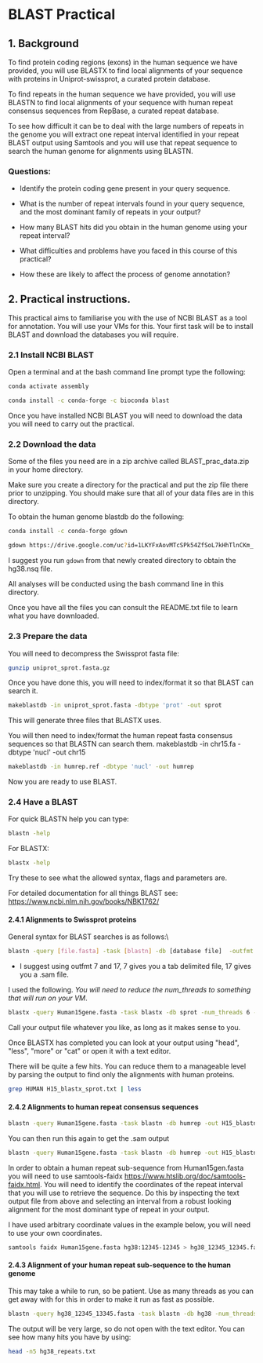 
# BLAST Practical

## 1. Background

To find protein coding regions (exons) in the human sequence we have provided, you will use BLASTX to find local alignments of your sequence with proteins in Uniprot-swissprot, a curated protein database. 

To find repeats in the human sequence we have provided, you will use BLASTN to find local alignments of your sequence with human repeat consensus sequences from RepBase, a curated repeat database. 

To see how difficult it can be to deal with the large numbers of repeats in the genome you will extract one repeat interval identified in your repeat BLAST output using Samtools and you will use that repeat sequence to search the human genome for alignments using BLASTN. 

### Questions:

- Identify the protein coding gene present in your query sequence. 

- What is the number of repeat intervals found in your query sequence, and the most dominant family of repeats in your output?

- How many BLAST hits did you obtain in the human genome using your repeat interval?

- What difficulties and problems have you faced in this course of this practical?

- How these are likely to affect the process of genome annotation?

## 2. Practical instructions.

This practical aims to familiarise you with the use of NCBI BLAST as a tool for annotation. You will use your VMs for this. Your first task will be to install BLAST and download the databases you will require. 

### 2.1 Install NCBI BLAST

Open a terminal and at the bash command line prompt type the following:


```bash
conda activate assembly
```

```bash
conda install -c conda-forge -c bioconda blast

```
Once you have installed NCBI BLAST you will need to download the data you will need to carry out the practical.

### 2.2 Download the data


Some of the files you need are in a zip archive called BLAST_prac_data.zip in your home directory.

Make sure you create a directory for the practical and put the zip file there prior to unzipping. You should make sure that all of your data files are in this directory. 

To obtain the human genome blastdb do the following:

```bash
conda install -c conda-forge gdown
```
```bash
gdown https://drive.google.com/uc?id=1LKYFxAovMTcSPk54ZfSoL7kHhTlnCKm_
```
I suggest you run `gdown` from that newly created directory to obtain the hg38.nsq file.

All analyses will be conducted using the bash command line in this directory. 

Once you have all the files you can consult the README.txt file to learn what you have downloaded. 



### 2.3 Prepare the data

You will need to decompress the Swissprot fasta file:

```bash
gunzip uniprot_sprot.fasta.gz
```
Once you have done this, you will need to index/format it so that BLAST can search it.

```bash
makeblastdb -in uniprot_sprot.fasta -dbtype 'prot' -out sprot
```

This will generate three files that BLASTX uses.

You will then need to index/format the human repeat fasta consensus sequences so that BLASTN can search them.
makeblastdb -in chr15.fa -dbtype 'nucl' -out chr15
```bash
makeblastdb -in humrep.ref -dbtype 'nucl' -out humrep
```
Now you are ready to use BLAST.

### 2.4 Have a BLAST

For quick BLASTN help you can type:

```bash
blastn -help
```

For BLASTX:

```bash
blastx -help
```

Try these to see what the allowed syntax, flags and parameters are.  

For detailed documentation for all things BLAST see: https://www.ncbi.nlm.nih.gov/books/NBK1762/


#### 2.4.1 Alignments to Swissprot proteins

General syntax for BLAST searches is as follows:\

```bash
blastn -query [file.fasta] -task [blastn] -db [database file]  -outfmt [0 through 17] -out [outputfile]
```

- I suggest using outfmt 7 and 17, 7 gives you a tab delimited file, 17 gives you a .sam file. 

I used the following. *You will need to reduce the num_threads to something that will run on your VM*. 

```bash
blastx -query Human15gene.fasta -task blastx -db sprot -num_threads 6 -out H15_blastx_sprot.txt -outfmt 7
```
Call your output file whatever you like, as long as it makes sense to you. 

Once BLASTX has completed you can look at your output using "head", "less", "more" or "cat" or open it with a text editor. 

There will be quite a few hits. You can reduce them to a manageable level by parsing the output to find only the alignments with human proteins.

```bash
grep HUMAN H15_blastx_sprot.txt | less
```

#### 2.4.2 Alignments to human repeat consensus sequences

```bash
blastn -query Human15gene.fasta -task blastn -db humrep -out H15_blastn_humrep.txt -outfmt 7
```
You can then run this again to get the .sam output

```bash
blastn -query Human15gene.fasta -task blastn -db humrep -out H15_blastn_humrep.sam -outfmt 17
```

In order to obtain a human repeat sub-sequence from Human15gen.fasta you will need to use samtools-faidx https://www.htslib.org/doc/samtools-faidx.html. You will need to identify the coordinates of the repeat interval that you will use to retrieve the sequence. Do this by inspecting the text output file from above and selecting an interval from a robust looking alignment for the most dominant type of repeat in your output. 

I have used arbitrary coordinate values in the example below, you will need to use your own coordinates.

```bash 
samtools faidx Human15gene.fasta hg38:12345-12345 > hg38_12345_12345.fasta
```

#### 2.4.3 Alignment of your human repeat sub-sequence to the human genome

This may take a while to run, so be patient. Use as many threads as you can get away with for this in order to make it run as fast as possible. 

```bash
blastn -query hg38_12345_13345.fasta -task blastn -db hg38 -num_threads 6 -out hg38_repeats.txt -outfmt 7
```

The output will be very large, so do not open with the text editor. You can see how many hits you have by using:

```bash
head -n5 hg38_repeats.txt
```

